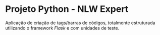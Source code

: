 # Projeto Python - NLW Expert

Aplicação de criação de tags/barras de códigos, totalmente estruturada utilizando o framework *Flask* e com unidades de teste.